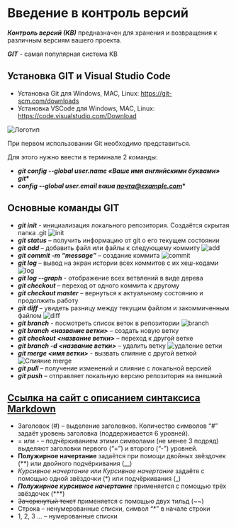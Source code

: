 # Введение в контроль версий

__*Контроль версий (КВ)*__ предназначен для хранения и возвращения к различным версиям вашего проекта.

__*GIT*__ - самая популярная система КВ

## Установка GIT и Visual Studio Code

* Установка Git для Windows, MAC, Linux: https://git-scm.com/downloads 
* Установка VSCode для Windows, MAC, Linux: https://code.visualstudio.com/Download

![Логотип](VSC_log.jpg)

При первом использовании Git необходимо представиться.

Для этого нужно ввести в терминале 2 команды:

* __*git config --global user.name «Ваше имя английскими буквами» git**__
* __*config --global user.email ваша почта@example.com**__

## Основные команды GIT

* __*git init*__ - инициализация локального репозитория. Создаётся скрытая папка .git
![init](init.jpg)
* __*git status*__ – получить информацию от git о его текущем состоянии
* __*git add*__ – добавить файл или файлы к следующему коммиту
![add](add.jpg)
* __*git commit -m “message”*__ – создание коммита
![commit](commit.jpg)
* __*git log*__ – вывод на экран истории всех коммитов с их хеш-кодами
![log](log.jpg)
* __*git log --graph*__ - отображение всех ветвлений в виде дерева
* __*git checkout*__ – переход от одного коммита к другому
* __*git checkout master*__ – вернуться к актуальному состоянию и продолжить работу
* __*git diff*__ – увидеть разницу между текущим файлом и закоммиченным файлом
![diff](diff.jpg)
* __*git branch*__ - посмотреть список веток в репозитории
![branch](branch.jpg)
* __*git branch <название ветки>*__ – создать новую ветку
* __*git checkout <название ветки>*__ – переход к другой ветке
* __*git branch -d <название ветки>*__ – удалить ветку
![удаление ветки](delete_branch.jpg)
* __*git merge <имя ветки>*__ - вызвать слияние с другой веткой
![Слияние merge](merge.jpg)
* __*git pull*__ – получение изменений и слияние с локальной версией
* __*git push*__ – отправляет локальную версию репозитория на внешний

## [Ссылка на сайт с описанием синтаксиса Markdown](https://docs.microsoft.com/ru-ru/contribute/markdown-reference)

* Заголовок (#) – выделение заголовков. Количество символов “#” задаёт уровень заголовка (поддерживается 6 уровней).
* = или - – подчёркиванием этими символами (не менее 3 подряд) выделяют заголовки
первого (“=”) и второго (“-”) уровней.
* **Полужирное начертание** задаётся при помощи двойных звёздочек (**) или двойного подчёркивания (__)
* *Курсивное начертание* или _Курсивное начертание_ задаётя с помощью одной звёздочки (*) или подчёркивания (_)
* ***Полужирное курсивное начертание*** применяется с помощью трёх звёздочек (***)
* ~~Зачеркнутый текст~~ применяется с помощью двух тильд (~~)
* Строка – ненумерованные списки, символ “*” в начале строки
* 1, 2, 3 … – нумерованные списки